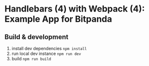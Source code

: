 # Handlebars (4) with Webpack (4): Example App for Bitpanda

## Build & development
1. install dev dependencies
`npm install`
2. run local dev instance
`npm run dev`
3. build
`npm run build`
